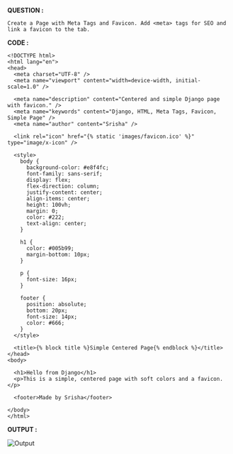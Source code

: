 **QUESTION :**

    Create a Page with Meta Tags and Favicon. Add <meta> tags for SEO and link a favicon to the tab.

**CODE :**

```
<!DOCTYPE html>
<html lang="en">
<head>
  <meta charset="UTF-8" />
  <meta name="viewport" content="width=device-width, initial-scale=1.0" />

  <meta name="description" content="Centered and simple Django page with favicon." />
  <meta name="keywords" content="Django, HTML, Meta Tags, Favicon, Simple Page" />
  <meta name="author" content="Srisha" />

  <link rel="icon" href="{% static 'images/favicon.ico' %}" type="image/x-icon" />

  <style>
    body {
      background-color: #e8f4fc;
      font-family: sans-serif;
      display: flex;
      flex-direction: column;
      justify-content: center;
      align-items: center;
      height: 100vh;
      margin: 0;
      color: #222;
      text-align: center;
    }

    h1 {
      color: #005b99;
      margin-bottom: 10px;
    }

    p {
      font-size: 16px;
    }

    footer {
      position: absolute;
      bottom: 20px;
      font-size: 14px;
      color: #666;
    }
  </style>

  <title>{% block title %}Simple Centered Page{% endblock %}</title>
</head>
<body>

  <h1>Hello from Django</h1>
  <p>This is a simple, centered page with soft colors and a favicon.</p>

  <footer>Made by Srisha</footer>

</body>
</html>
```

**OUTPUT :**

![Output](https://github.com/user-attachments/assets/18b748cf-81e7-4e40-8069-a88fc7834fec)


